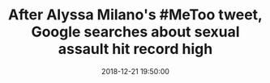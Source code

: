 ---
_external_link: https://www.latimes.com/science/sciencenow/la-sci-sn-metoo-google-searches-20181221-story.html
archived_url: https://web.archive.org/web/20210616053948/https://www.latimes.com/science/sciencenow/la-sci-sn-metoo-google-searches-20181221-story.html
article: 'If the eyes are a window to the soul, then surely Google searches are a
  window into our thoughts. And since actress Alyssa Milano drew attention to the
  #MeToo movement -- begun more than a decade earlier by the activist Tarana Burke
  -- with a tweet in October 2017, Americans have been thinking quite a lot about
  sexual harassment and sexual assault. That tweet, written after articles in the
  New York Times and the New Yorker recounted accusations of abusive behavior by Hollywood
  producer Harvey Weinstein, encouraged other victims of sexual harassment and sexual
  assault to share their stories as well. They did so in droves: The #MeToo hashtag
  was tweeted about 300,000 times on that first day alone. If youve been sexually
  harassed or assaulted write ''me too as a reply to this tweet. pic.twitter.com/k2oeCiUf9n
  -- Alyssa Milano (@Alyssa_Milano) October 15, 2017 It now appears that Milanos exhortation
  sent Americans to Google in droves to learn more about what exactly qualified as
  sexual harassment and sexual assault -- and what they could do about it. Advertisement
  A research team from Harvard Medical School and UC San Diego documented the extent
  of this self-education campaign by examining trends in Google searches between Jan.
  1, 2004, and Oct. 14, 2017, the day before Milanos fateful tweet. Extrapolating
  from that data, they used an algorithm to estimate how many times Americans would
  have searched the terms "sexual" with "harassment" and "sexual" with "assault" between
  Oct. 15, 2017, and June 15, 2018, if the #MeToo movement had never happened. They
  also made predictions about searches involving either of those combinations along
  with the terms "report" or "reporting," or with "train" or "training." Then the
  researchers compared these counterfactual scenarios to the actual number of searches
  conducted with these keywords during the eight-month period. Sure enough, online
  interest in sexual harassment and assault spiked in the U.S., the researchers found.
  "The post-#MeToo period corresponded with the greatest number of sexual harassment
  and/or assault searches ever recorded in the United States," the researchers reported
  Friday in the journal JAMA Internal Medicine. They exact number of searches was
  difficult to pin down, but the team wrote that it was somewhere between 40 million
  and 54 million over the entire 8 months. That was 86% higher than they would have
  expected in the absence of #MeToo. The search volume was significantly higher than
  expected in every week throughout the 8-month span, they added. The researchers
  also documented a 30% increase in searches about reporting instances of sexual harassment
  or sexual assault, along with a 51% increase in searches about training to prevent
  harassment and assault in the first place. Both of those trends took off a short
  time after Milanos tweet, according to the study. Advertisement "Our findings demonstrate
  the power of grass-roots movements to respond to large-scale public health crises,"
  the team concluded. "Public health leaders should respond by investing in enhanced
  prevention training and improving resources for survivors." karen.kaplan@latimes.com
  Follow me on Twitter @LATkarenkaplan and "like" Los Angeles Times Science & Health
  on Facebook.'
date: '2018-12-21 19:50:00'
description: 'If the eyes are a window to the soul, then surely Google searchers are
  a window into our thoughts. And since actress Alyssa Milano kicked off the #MeToo
  movement with a single tweet in October 2017, Americans have been thinking quite
  a lot about sexual harassment and sexual assault.'
headline: 'After Alyssa Milano''s #MeToo tweet, Google searches about sexual assault
  hit record high'
image:
  focal_point: Smart
original_url: https://www.latimes.com/science/sciencenow/la-sci-sn-metoo-google-searches-20181221-story.html
outline_html: <p>We're sorry, but this URL is not supported by Outline</p><br><br><br><br><br><br><br><br>
outline_img: https://www.google.com/s2/favicons?domain=outline.com
publication: Los Angeles Times
summary: 'And since actress Alyssa Milano drew attention to the #MeToo movement --
  begun more than a decade earlier by the activist Tarana Burke -- with a tweet in
  October 2017, Americans have been thinking quite a lot about sexual harassment and
  sexual assault. pic.twitter.com/k2oeCiUf9n -- Alyssa Milano (@Alyssa_Milano) October
  15,...'
title: 'After Alyssa Milano''s #MeToo tweet, Google searches about sexual assault
  hit record high'

---